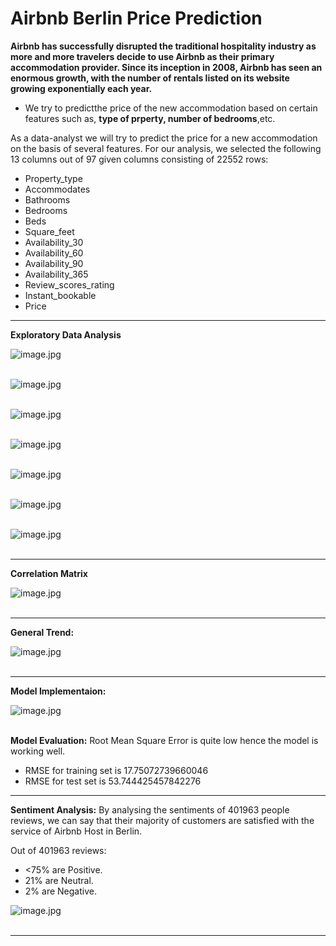 # Airbnb Berlin Price Prediction

__Airbnb has successfully disrupted the traditional hospitality industry as more and more travelers decide to use Airbnb as their primary accommodation provider. Since its inception in 2008, Airbnb has seen an enormous growth, with the number of rentals listed on its website growing exponentially each year.__

* We try to predictthe price of the new accommodation based on certain features such as, __type of prperty, number of bedrooms__,etc.

As a data-analyst we will try to predict the price for a new accommodation on the basis of several features. For our analysis, we selected the following 13 columns out of 97 given columns consisting of 22552 rows:

* Property_type
* Accommodates
* Bathrooms
* Bedrooms
* Beds
* Square_feet
* Availability_30
* Availability_60
* Availability_90
* Availability_365
* Review_scores_rating 
* Instant_bookable
* Price

___

__Exploratory Data Analysis__

![image.jpg](image/1.PNG)<br><br>

![image.jpg](image/2.PNG)<br><br>


![image.jpg](image/3.PNG)<br><br>


![image.jpg](image/4.PNG)<br><br>


![image.jpg](image/5.PNG)<br><br>


![image.jpg](image/6.PNG)<br><br>


![image.jpg](image/7.PNG)<br><br>

___

__Correlation Matrix__

![image.jpg](image/8.png)<br><br>

___

__General Trend:__

![image.jpg](image/9.PNG)<br><br>

___


__Model Implementaion:__ 

![image.jpg](image/10.PNG)<br><br>


__Model Evaluation:__ Root Mean Square Error is quite low hence the model is working well.

* RMSE for training set is 17.75072739660046
* RMSE for test set is 53.744425457842276

___

__Sentiment Analysis:__ By analysing the sentiments of 401963 people reviews, we can say that their majority of customers are satisfied with the service of Airbnb Host in Berlin.

Out of 401963 reviews:
* <75% are Positive.
* 21% are Neutral.
* 2% are Negative.

![image.jpg](image/11.PNG)<br><br>


___
